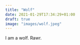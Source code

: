 ```yaml
---
title: "Wolf"
date: 2021-01-29T17:34:29+01:00
draft: true
image: "images/wolf.jpeg"
---
```


I am a wolf. Rawr.